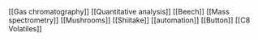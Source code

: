 [[Gas chromatography]]
[[Quantitative analysis]]
[[Beech]]
[[Mass spectrometry]]
[[Mushrooms]]
[[Shiitake]]
[[automation]]
[[Button]]
[[C8 Volatiles]]
